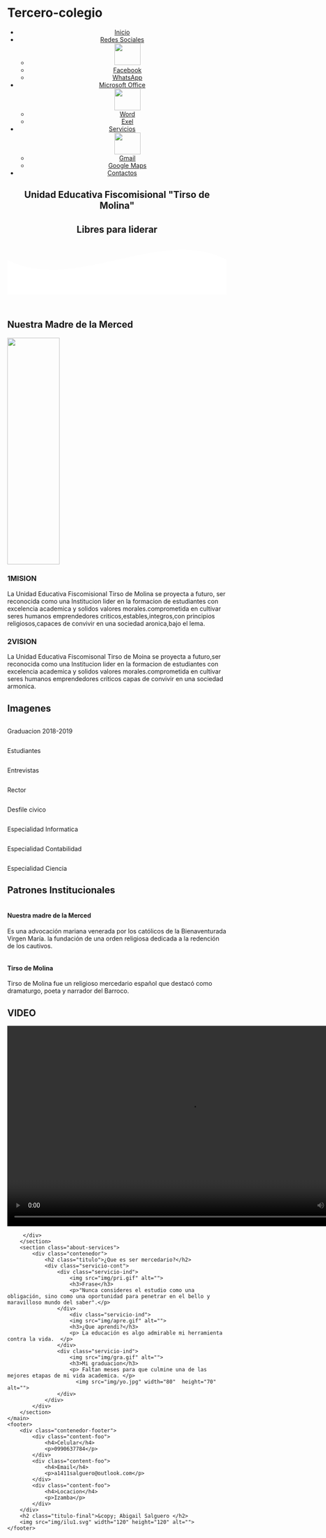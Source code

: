# Tercero-colegio
<!DOCTYPE html>
<html lang="es">

<head>
    <meta charset="UTF-8">
    <meta name="viewport" content="width=device-width, initial-scale=1.0">
    <meta http-equiv="X-UA-Compatible" content="ie=edge">
    <title>Página web Abigail Salguero</title>
    <link rel="shortcut icon" href="" type="image/x-icon">
    <link rel="stylesheet" href="css/estilos.css">
    <link href="https://fonts.googleapis.com/css?family=Open+Sans:300,400,700,800&display=swap" rel="stylesheet"> 
</head>

<body>
    <header>
      <nav id="menu">
   <ul>
          <li><a href="#">Inicio</a></li>
          <li><a href="#">Redes Sociales </a>
          <ul>
                <li><img src="img/red.jpg" width="60" height="50"></img></li>
                <li><a href="#https://www.facebook.com">Facebook</a></li>
                <li><a href="#https://www.whatsapp.com">WhatsApp</a></li>
             </ul>  
             </li>
          <li><a href="#">Microsoft Office</a>
          <ul>
                <img src="img/off.png" width="60" height="50"></img>
                <li><a href="#https://www.office.com/launch/Word">Word </a></li>
                <li><a href="#https://www.office.com/launch/excel">Exel</a>
          </ul>
          </li>
          <li><a href="#">Servicios </a>
           <ul>
                <img src="img/ico.jfif"width="60" height="50">
                <li><a href="#https://mail.google.com/mail/">Gmail</a>
                <li><a href="#https://www.google.com/maps/place/TIRSO+DE+MOLINA/@-1.2255492,-78.5898717,16.32z/data=!4m5!3m4!1s0x91d3811e34527a0b:0x7b0d11d3419741d1!8m2!3d-1.2269203!4d-78.5918543">Google Maps</a>
           </ul>
           </li>
          <li><a href="#">Contactos</a></li>   
</nav>
        <section class="textos-header">
            <h1>Unidad Educativa Fiscomisional "Tirso de Molina"</h1>
            <h2>Libres para liderar</h2>
        </section>
        <div class="wave" style="height: 120px; overflow: hidden;"><svg viewBox="0 0 500 150" preserveAspectRatio="none"
                style="height: 100%; width: 100%;">
                <path d="M0.00,49.98 C150.00,150.00 349.20,-50.00 500.00,49.98 L500.00,150.00 L0.00,150.00 Z"
                    style="stroke: none; fill: #fff;"></path>
            </svg></div>
    </header>
    <main>
        <section class="contenedor sobre-nosotros">
            <h2 class="titulo">Nuestra Madre de la Merced </h2>
            <div class="contenedor-sobre-nosotros">
                <img src="img/sello.jfif" width="120" height="520" alt="" class="imagen-about-us">
                <div class="contenido-textos">
                    <h3><span>1</span>MISION</h3>
                    <p>La Unidad Educativa Fiscomisional Tirso de Molina se proyecta a futuro, ser reconocida como una Institucion lider en la formacion de estudiantes con excelencia academica y solidos valores morales.comprometida en cultivar seres humanos emprendedores criticos,estables,integros,con principios religiosos,capaces de convivir en una sociedad aronica,bajo el lema.</p>
                    <h3><span>2</span>VISION</h3>
                    <p>La Unidad Educativa Fiscomisonal Tirso de Moina se proyecta a futuro,ser reconocida como una Institucion lider en la formacion de estudiantes con excelencia academica y solidos valores morales.comprometida en cultivar seres humanos emprendedores criticos capas de convivir en una sociedad armonica.</p>
                </div>
            </div>
        </section>
        <section class="portafolio">
            <div class="contenedor">
                <h2 class="titulo">Imagenes</h2>
                <div class="galeria-port">
                    <div class="imagen-port">
                        <img src="img/img1.jpg" alt="">
                        <div class="hover-galeria">
                            <img src="img/icono1.png" alt="">
                            <p>Graduacion 2018-2019</p>
                        </div>
                    </div>
                    <div class="imagen-port">
                        <img src="img/img2.jpg" alt="">
                        <div class="hover-galeria">
                            <img src="img/icono1.png" alt="">
                            <p>Estudiantes</p>
                        </div>
                    </div>
                    <div class="imagen-port">
                        <img src="img/img3.jpg" alt="">
                        <div class="hover-galeria">
                            <img src="img/icono1.png" alt="">
                            <p>Entrevistas</p>
                        </div>
                    </div>
                    <div class="imagen-port">
                        <img src="img/img1.jfif" alt="">
                        <div class="hover-galeria">
                            <img src="img/icono1.png" alt="">
                            <p>Rector</p>
                        </div>
                    </div>
                    <div class="imagen-port">
                        <img src="img/img4.jfif" alt="">
                        <div class="hover-galeria">
                            <img src="img/icono1.png" alt="">
                            <p>Desfile civico</p>
                        </div>
                    </div>
                    <div class="imagen-port">
                        <img src="img/img7.jfif" alt="">
                        <div class="hover-galeria">
                            <img src="img/icono1.png" alt="">
                            <p>Especialidad Informatica</p>
                        </div>
                    </div>
                    <div class="imagen-port">
                        <img src="img/img9.jfif" alt="">
                        <div class="hover-galeria">
                            <img src="img/icono1.png" alt="">
                            <p>Especialidad Contabilidad</p>
                        </div>
                    </div>
                    <div class="imagen-port">
                        <img src="img/img8.jfif" alt="">
                        <div class="hover-galeria">
                            <img src="img/icono1.png" alt="">
                            <p>Especialidad Ciencia</p>
                        </div>
                    </div>
                </div>
            </div>
        </section>
        <section class="clientes contenedor">
            <h2 class="titulo">Patrones Institucionales</h2>
            <div class="cards">
                <div class="card">
                    <img src="img/virgen.jfif" alt="">
                    <div class="contenido-texto-card">
                        <h4>Nuestra madre de la Merced </h4>
                        <p>Es una advocación mariana venerada por los católicos de la Bienaventurada Virgen María. 
                          la fundación de una orden religiosa dedicada a la redención de los cautivos. <DIV ALIGN="justify"> </p> </div>
                    </div>
                </div>
                <div class="card">
                    <img src="img/tirso.jfif" alt="">
                    <div class="contenido-texto-card">
                        <h4>Tirso de Molina</h4>
                        <p>Tirso de Molina fue un religioso mercedario español que destacó como dramaturgo, 
                          poeta y narrador del Barroco.   <DIV ALIGN="justify"> </p> </div>
                    </div>
                </div>
            </div>
        </section>
        <section class="about-services">
          <div class="contenedor">
            <h2 class="titulo">VIDEO </h2>
            <div class="servicio-cont">
                    <div class="servicio-ind">
                       <video src="img/video.mp4"width="840" height="460" controls><p align="center"></p></video>

         </div>
        </section>
        <section class="about-services">
            <div class="contenedor">
                <h2 class="titulo">¿Que es ser mercedario?</h2>
                <div class="servicio-cont">
                    <div class="servicio-ind">
                        <img src="img/pri.gif" alt="">
                        <h3>Frase</h3>
                        <p>"Nunca consideres el estudio como una obligación, sino como una oportunidad para penetrar en el bello y maravilloso mundo del saber".</p>
                    </div>
                        <div class="servicio-ind">
                        <img src="img/apre.gif" alt="">
                        <h3>¿Que aprendi?</h3>
                        <p> La educación es algo admirable mi herramienta contra la vida.  </p>
                    </div>
                    <div class="servicio-ind">
                        <img src="img/gra.gif" alt="">
                        <h3>Mi graduacion</h3>
                        <p> Faltan meses para que culmine una de las mejores etapas de mi vida academica. </p>
                          <img src="img/yo.jpg" width="80"  height="70" alt="">
                    </div>
                </div>
            </div>
        </section>
    </main>
    <footer>
        <div class="contenedor-footer">
            <div class="content-foo">
                <h4>Celular</h4>
                <p>0990637784</p>
            </div>
            <div class="content-foo">
                <h4>Email</h4>
                <p>a1411salguero@outlook.com</p>
            </div>
            <div class="content-foo">
                <h4>Locacion</h4>
                <p>Izamba</p>
            </div>
        </div>
        <h2 class="titulo-final">&copy; Abigail Salguero </h2>
        <img src="img/ilu1.svg" width="120" height="120" alt="">
    </footer>
</body>

</html>
  
